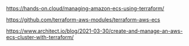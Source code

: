 https://hands-on.cloud/managing-amazon-ecs-using-terraform/

https://github.com/terraform-aws-modules/terraform-aws-ecs

https://www.architect.io/blog/2021-03-30/create-and-manage-an-aws-ecs-cluster-with-terraform/
